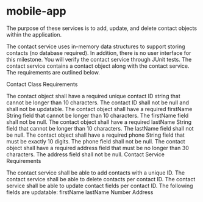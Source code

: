 # mobile-app

The purpose of these services is to add, update, and delete contact objects within the application.

The contact service uses in-memory data structures to support storing contacts (no database required). In addition, there is no user interface for this milestone. You will verify the contact service through JUnit tests. The contact service contains a contact object along with the contact service. The requirements are outlined below.

Contact Class Requirements

The contact object shall have a required unique contact ID string that cannot be longer than 10 characters. The contact ID shall not be null and shall not be updatable.
The contact object shall have a required firstName String field that cannot be longer than 10 characters. The firstName field shall not be null.
The contact object shall have a required lastName String field that cannot be longer than 10 characters. The lastName field shall not be null.
The contact object shall have a required phone String field that must be exactly 10 digits. The phone field shall not be null.
The contact object shall have a required address field that must be no longer than 30 characters. The address field shall not be null.
Contact Service Requirements

The contact service shall be able to add contacts with a unique ID.
The contact service shall be able to delete contacts per contact ID.
The contact service shall be able to update contact fields per contact ID. The following fields are updatable:
firstName
lastName
Number
Address
